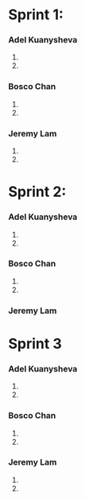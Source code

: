 # Sprint 1:
### Adel Kuanysheva
1.
2.

### Bosco Chan
1.
2.

### Jeremy Lam
1.
2.

# Sprint 2:
### Adel Kuanysheva
1.
2.

### Bosco Chan
1.
2.


### Jeremy Lam

# Sprint 3
### Adel Kuanysheva
1.
2.

### Bosco Chan
1.
2.

### Jeremy Lam
1.
2.
